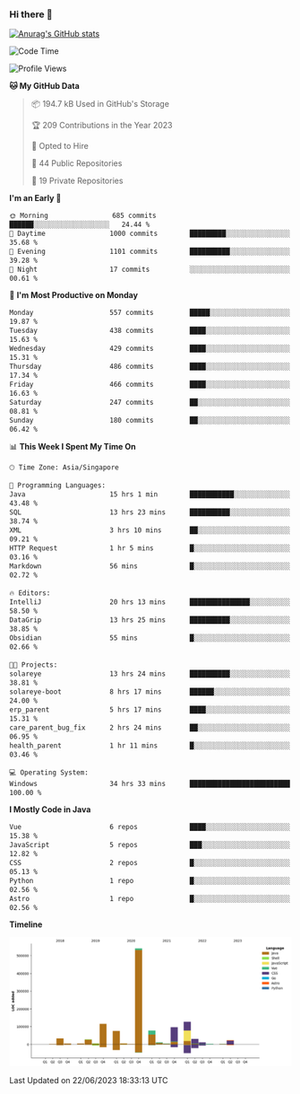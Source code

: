 ### Hi there 👋

[![Anurag's GitHub stats](https://github-readme-stats.vercel.app/api?username=xiumu2017&show_icons=true&theme=radical)](https://github.com/anuraghazra/github-readme-stats)

<!--
**xiumu2017/xiumu2017** is a ✨ _special_ ✨ repository because its `README.md` (this file) appears on your GitHub profile.

Here are some ideas to get you started:

- 🔭 I’m currently working on ...
- 🌱 I’m currently learning ...
- 👯 I’m looking to collaborate on ...
- 🤔 I’m looking for help with ...
- 💬 Ask me about ...
- 📫 How to reach me: ...
- 😄 Pronouns: ...
- ⚡ Fun fact: ...
-->

<!--START_SECTION:waka-->
![Code Time](http://img.shields.io/badge/Code%20Time-1%2C527%20hrs%2030%20mins-blue)

![Profile Views](http://img.shields.io/badge/Profile%20Views-0-blue)

**🐱 My GitHub Data** 

> 📦 194.7 kB Used in GitHub's Storage 
 > 
> 🏆 209 Contributions in the Year 2023
 > 
> 💼 Opted to Hire
 > 
> 📜 44 Public Repositories 
 > 
> 🔑 19 Private Repositories 
 > 
**I'm an Early 🐤** 

```text
🌞 Morning                685 commits         ██████░░░░░░░░░░░░░░░░░░░   24.44 % 
🌆 Daytime                1000 commits        █████████░░░░░░░░░░░░░░░░   35.68 % 
🌃 Evening                1101 commits        ██████████░░░░░░░░░░░░░░░   39.28 % 
🌙 Night                  17 commits          ░░░░░░░░░░░░░░░░░░░░░░░░░   00.61 % 
```
📅 **I'm Most Productive on Monday** 

```text
Monday                   557 commits         █████░░░░░░░░░░░░░░░░░░░░   19.87 % 
Tuesday                  438 commits         ████░░░░░░░░░░░░░░░░░░░░░   15.63 % 
Wednesday                429 commits         ████░░░░░░░░░░░░░░░░░░░░░   15.31 % 
Thursday                 486 commits         ████░░░░░░░░░░░░░░░░░░░░░   17.34 % 
Friday                   466 commits         ████░░░░░░░░░░░░░░░░░░░░░   16.63 % 
Saturday                 247 commits         ██░░░░░░░░░░░░░░░░░░░░░░░   08.81 % 
Sunday                   180 commits         ██░░░░░░░░░░░░░░░░░░░░░░░   06.42 % 
```


📊 **This Week I Spent My Time On** 

```text
🕑︎ Time Zone: Asia/Singapore

💬 Programming Languages: 
Java                     15 hrs 1 min        ███████████░░░░░░░░░░░░░░   43.48 % 
SQL                      13 hrs 23 mins      ██████████░░░░░░░░░░░░░░░   38.74 % 
XML                      3 hrs 10 mins       ██░░░░░░░░░░░░░░░░░░░░░░░   09.21 % 
HTTP Request             1 hr 5 mins         █░░░░░░░░░░░░░░░░░░░░░░░░   03.16 % 
Markdown                 56 mins             █░░░░░░░░░░░░░░░░░░░░░░░░   02.72 % 

🔥 Editors: 
IntelliJ                 20 hrs 13 mins      ███████████████░░░░░░░░░░   58.50 % 
DataGrip                 13 hrs 25 mins      ██████████░░░░░░░░░░░░░░░   38.85 % 
Obsidian                 55 mins             █░░░░░░░░░░░░░░░░░░░░░░░░   02.66 % 

🐱‍💻 Projects: 
solareye                 13 hrs 24 mins      ██████████░░░░░░░░░░░░░░░   38.81 % 
solareye-boot            8 hrs 17 mins       ██████░░░░░░░░░░░░░░░░░░░   24.00 % 
erp_parent               5 hrs 17 mins       ████░░░░░░░░░░░░░░░░░░░░░   15.31 % 
care_parent_bug_fix      2 hrs 24 mins       ██░░░░░░░░░░░░░░░░░░░░░░░   06.95 % 
health_parent            1 hr 11 mins        █░░░░░░░░░░░░░░░░░░░░░░░░   03.46 % 

💻 Operating System: 
Windows                  34 hrs 33 mins      █████████████████████████   100.00 % 
```

**I Mostly Code in Java** 

```text
Vue                      6 repos             ████░░░░░░░░░░░░░░░░░░░░░   15.38 % 
JavaScript               5 repos             ███░░░░░░░░░░░░░░░░░░░░░░   12.82 % 
CSS                      2 repos             █░░░░░░░░░░░░░░░░░░░░░░░░   05.13 % 
Python                   1 repo              █░░░░░░░░░░░░░░░░░░░░░░░░   02.56 % 
Astro                    1 repo              █░░░░░░░░░░░░░░░░░░░░░░░░   02.56 % 
```



**Timeline**

![Lines of Code chart](https://raw.githubusercontent.com/xiumu2017/xiumu2017/main/assets/bar_graph.png)


 Last Updated on 22/06/2023 18:33:13 UTC
<!--END_SECTION:waka-->
